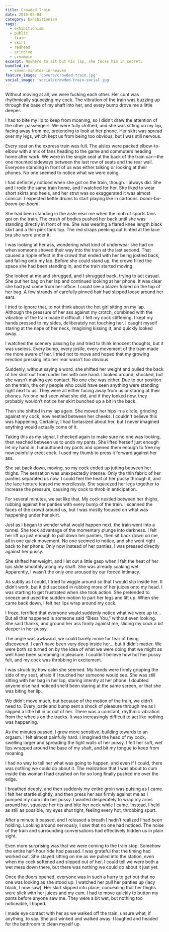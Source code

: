```yaml
---
title: Crowded Train
date: 2010-05-04
category: Exhibitionism
tags:
  - exhibitionism
  - public
  - train
  - skirt
  - redhead
  - grinding
  - creampie
excerpt: Nowhere to sit but his lap, she fucks him in secret.
bundled_in:
  - seven-minutes-in-heaven
feature_image: 'covers/crowded-train.jpg'
social_image: 'social/crowded-train-social.jpg'
---
```


Without moving at all, we were fucking each other. Her cunt was rhythmically squeezing my cock. The vibration of the train was buzzing up through the base of my shaft into her, and every bump drove me a little deeper.

I had to bite my lip to keep from moaning, so I didn’t draw the attention of the other passengers. We were fully clothed, and she was sitting on my lap, facing away from me, pretending to look at her phone. Her skirt was spread over my legs, which kept us from being too obvious, but I was still nervous.

Every seat on the express train was full. The aisles were packed elbow-to-elbow with a mix of fans heading to the game and commuters heading home after work. We were in the single seat at the back of the train car—the one mounted sideways between the last row of seats and the rear wall. Everyone standing in front of us was either talking or looking at their phones. No one seemed to notice what we were doing.

I had definitely noticed when she got on the train, though. I always did. She and I rode the same train home, and I watched for her. She liked to wear short skirts and heels, and her strut was so exaggerated it was almost comical. I expected kettle drums to start playing like in cartoons. _boom-ba-boom-ba-boom_.

She had been standing in the aisle near me when the mob of sports fans got on the train. The crush of bodies pushed her back until she was standing directly in front of me. She was wearing a flared knee length black skirt and a thin pink tank top. The red straps peeking out hinted at the lace bra she wore under it.

I was looking at her ass, wondering what kind of underwear she had on when someone shoved their way into the train at the last second. That caused a ripple effect in the crowd that ended with her being jostled back, and falling onto my lap. Before she could stand up, the crowd filled the space she had been standing in, and the train started moving.

She looked at me and shrugged, and I shrugged back, trying to act casual. She put her bag on her lap and continued looking at her phone. It was clear she had just come from her office. I could see a blazer folded on the top of her bag. A few strands of carefully pinned hair had slipped loose around her ears.

I tried to ignore that, to not think about the hot girl sitting on my lap. Although the pressure of her ass against my crotch, combined with the vibration of the train made it difficult. I felt my cock stiffening. I kept my hands pressed to my sides, deliberately not touching her. I caught myself staring at the nape of her neck, imagining kissing it, and quickly looked away.

I watched the scenery passing by and tried to think innocent thoughts, but it was useless. Every bump, every jostle, every movement of the train made me more aware of her. I tried not to move and hoped that my growing erection pressing into her rear wasn’t too obvious.

Suddenly, without saying a word, she shifted her weight and pulled the back of her skirt out from under her with one hand. I looked around, shocked, but she wasn’t making eye contact. No one else was either. Due to our position on the train, the only people who could have seen anything were standing right next to us. They were all either facing away from us or staring at their phones. No one had seen what she did, and if they looked now, they probably wouldn’t notice her skirt bunched up a bit in the back.

Then she shifted in my lap again. She moved her hips in a circle, grinding against my cock, now nestled between her cheeks. I couldn't believe this was happening. Certainly, I had fantasized about her, but I never imagined anything would actually come of it.

Taking this as my signal, I checked again to make sure no one was looking, then reached between us to undo my pants. She lifted herself just enough let my hand in. I unbuttoned my pants and opened them enough to free my now painfully erect cock. I used my thumb to press it forward against her ass.

She sat back down, moving, so my cock ended up jutting between her thighs. The sensation was unexpectedly intense. Only the thin fabric of her panties separated us now. I could feel the heat of her pussy through it, and the lace texture teased me mercilessly. She squeezed her legs together to increase the pressure, causing my cock to throb in anticipation.

For several minutes, we sat like that. My cock nestled between her thighs, rubbing against her panties with every bump of the train. I scanned the faces of the crowd around us, but I was mostly focused on what was happening under her skirt.

Just as I began to wonder what would happen next, the train went into a tunnel. She took advantage of the momentary plunge into darkness. I felt her lift up just enough to pull down her panties, then sit back down on me, all in one quick movement. No one seemed to notice, and she went right back to her phone. Only now instead of her panties, I was pressed directly against her pussy.

She shifted her weight, and I let out a little gasp when I felt the heat of her lips slide smoothly along my shaft. She was already soaking wet. Apparently, I wasn’t the only one aroused by our forced intimacy.

As subtly as I could, I tried to wiggle around so that I would slip inside her. It didn’t work, but it did succeed in rubbing more of her juices onto my head. I was starting to get frustrated when she took action. She pretended to sneeze and used the sudden motion to part her legs and lift up. When she came back down, I felt her lips wrap around my cock.

I froze, terrified that everyone would suddenly notice what we were up to… But all that happened is someone said “Bless You,” without even looking. She said thanks, and ground her ass firmly against me, sliding my cock a bit deeper in her pussy.

The angle was awkward, we could barely move for fear of being discovered. I can’t have been very deep inside her… but it didn’t matter. We were both so turned on by the idea of what we were doing that we might as well have been screaming in pleasure. I couldn’t believe how hot her pussy felt, and my cock was throbbing in excitement.

I was struck by how calm she seemed. My hands were firmly gripping the side of my seat, afraid if I touched her someone would see. She was still sitting with her bag in her lap, staring intently at her phone. I doubted anyone else had noticed she’d been staring at the same screen, or that she was biting her lip.

We didn’t move much, but because of the motion of the train, we didn’t need to. Every jostle and bump sent a shock of pleasure through me as I slipped a little bit in or out of her. There was a constant, rhythmic vibration from the wheels on the tracks. It was increasingly difficult to act like nothing was happening.

As the minutes passed, I grew more sensitive, building towards to an orgasm. I felt almost painfully hard. I imagined the head of my cock, swelling larger and spreading the tight walls of her pussy. I felt her soft, wet lips wrapped around the base of my shaft, and bit my tongue to keep from moaning.

I had no way to tell her what was going to happen, and even if I could, there was nothing we could do about it. The realization that I was about to cum inside this woman I had crushed on for so long finally pushed me over the edge.

I breathed deeply, and then suddenly my entire groin was pulsing as I came. I felt her startle slightly, and then press her ass firmly against me as I pumped my cum into her pussy. I wanted desperately to wrap my arms around her, squeeze her tits and bite her neck while I came. Instead, I held as still as possible, my eyes shut tight, feeling every hot, throbbing spurt.

After a minute it passed, and I released a breath I hadn’t realized I had been holding. Looking around nervously, I saw that no one had noticed. The noise of the train and surrounding conversations had effectively hidden us in plain sight.

Even more surprising was that we were coming to the train stop. Somehow the entire half-hour ride had passed. I was grateful that the timing had worked out. She stayed sitting on me as we pulled into the station, even when my cock softened and slipped out of her. I could tell we were both a wet mess down there, but there was nothing we could do about it just yet.

Once the doors opened, everyone was in such a hurry to get out that no one was looking as she stood up. I watched her pull her panties up (lacy black, I now saw). Her skirt slipped into place, concealing that her thighs were slick with her juices and my cum. I had to move quickly to button my pants before anyone saw me. They were a bit wet, but nothing too noticeable, I hoped.

I made eye contact with her as we walked off the train, unsure what, if anything, to say. She just winked and walked away. I laughed and headed for the bathroom to clean myself up.

